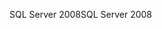 <span data-ttu-id="0961a-101">SQL Server 2008</span><span class="sxs-lookup"><span data-stu-id="0961a-101">SQL Server 2008</span></span>
